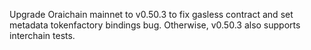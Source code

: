 <!--
    Add a summary for the release here.

    If you don't change this message, or if this file is empty, the release
    will not be created. -->

Upgrade Oraichain mainnet to v0.50.3 to fix gasless contract and set metadata tokenfactory bindings bug. 
Otherwise, v0.50.3 also supports interchain tests.
